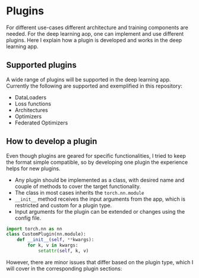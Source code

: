 # Plugins
For different use-cases different architecture and training components are needed. For the deep learning aop, one can implement
and use different plugins. Here I explain how a plugin is developed and works in the deep learning app.

## Supported plugins
A wide range of plugins will be supported in the deep learning app. Currently the following are supported and exemplified in this repository:
* DataLoaders
* Loss functions
* Architectures
* Optimizers
* Federated Optimizers

## How to develop a plugin
Even though plugins are geared for specific functionalities, I tried to keep the format simple compatible, so by developing one plugin the experience helps for new plugins.
* Any plugin should be implemented as a class, with desired name and couple of methods to cover the target functionality.
* The class in most cases inherits the `torch.nn.module`
* `__init__` method receives the input arguments from the app, which is restricted and custom for a plugin type.
* Input arguments for the plugin can be extended or changes using the config file.
```python
import torch.nn as nn
class CustomPlugin(nn.module):
    def __init__(self, **kwargs):
        for k, v in kwargs:
            setattr(self, k, v)

```
However, there are minor issues that differ based on the plugin type, which I will cover in the corresponding plugin sections:
